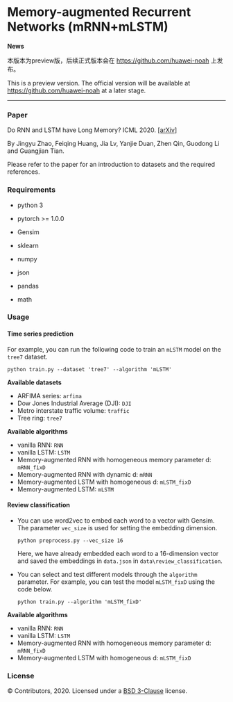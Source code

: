 # Memory-augmented Recurrent Networks (mRNN+mLSTM)

**News** 

本版本为preview版，后续正式版本会在 https://github.com/huawei-noah 上发布。

This is a preview version. The official version will be available at https://github.com/huawei-noah at a later stage.

---

### Paper
Do RNN and LSTM have Long Memory? ICML 2020. [[arXiv]](https://arxiv.org/abs/2006.03860)

By Jingyu Zhao, Feiqing Huang, Jia Lv, Yanjie Duan, Zhen Qin, Guodong Li and Guangjian Tian.

Please refer to the paper for an introduction to datasets and the required references.

### Requirements

- python 3

- pytorch >= 1.0.0
- Gensim
- sklearn
- numpy
- json
- pandas
- math

### Usage
#### Time series prediction

  For example, you can run the following code to train an `mLSTM` model on the `tree7` dataset.

  ```
  python train.py --dataset 'tree7' --algorithm 'mLSTM'
  ```

**Available datasets**
- ARFIMA series: `arfima`
- Dow Jones Industrial Average (DJI): `DJI`
- Metro interstate traffic volume: `traffic`
- Tree ring: `tree7`

**Available algorithms**
- vanilla RNN: `RNN`
- vanilla LSTM: `LSTM`
- Memory-augmented RNN with homogeneous memory parameter d: `mRNN_fixD`
- Memory-augmented RNN with dynamic d: `mRNN`
- Memory-augmented LSTM with homogeneous d: `mLSTM_fixD`
- Memory-augmented LSTM: `mLSTM`

#### Review classification

   - You can use word2vec to embed each word to a vector with Gensim. The parameter `vec_size` is used for setting the embedding dimension.

     ```
     python preprocess.py --vec_size 16
     ```

     Here, we have already embedded each word to a 16-dimension vector and saved the embeddings in `data.json` in `data\review_classification`. 

   - You can select and test different models through the `algorithm` parameter. For example, you can test the model `mLSTM_fixD` using the code below.

     ```
     python train.py --algorithm 'mLSTM_fixD'
     ```

**Available algorithms**
- vanilla RNN: `RNN`
- vanilla LSTM: `LSTM`
- Memory-augmented RNN with homogeneous memory parameter d: `mRNN_fixD`
- Memory-augmented LSTM with homogeneous d: `mLSTM_fixD`

### License
© Contributors, 2020. Licensed under a [BSD 3-Clause](LICENSE) license.
